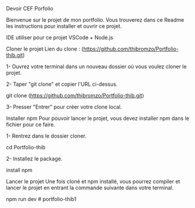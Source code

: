 Devoir CEF Porfolio

Bienvenue sur le projet de mon portfolio. Vous trouverez dans ce Readme les instructions pour installer et ouvrir ce projet.

IDE utiliser pour ce projet
VSCode + Node.js

Cloner le projet
Lien du clone : (https://github.com/thibromzo/Portfolio-thib.git)

1- Ouvrez votre terminal dans un nouveau dossier où vous voulez cloner le projet.

2- Taper "git clone" et copier l'URL ci-dessus.

git clone (https://github.com/thibromzo/Portfolio-thib.git)

3- Presser "Entrer" pour créer votre clone local.

Installer npm
Pour pouvoir lancer le projet, vous devez installer npm dans le fichier pour ce faire.

1- Rentrez dans le dossier cloner.

cd Portfolio-thib

2- Installez le package.

install npm

Lancer le projet
Une fois cloné et npm installé, vous pourrez compiler et lancer le projet en entrant la commande suivante dans votre terminal.

npm run dev
#   p o r t f o l i o - t h i b 1  
 